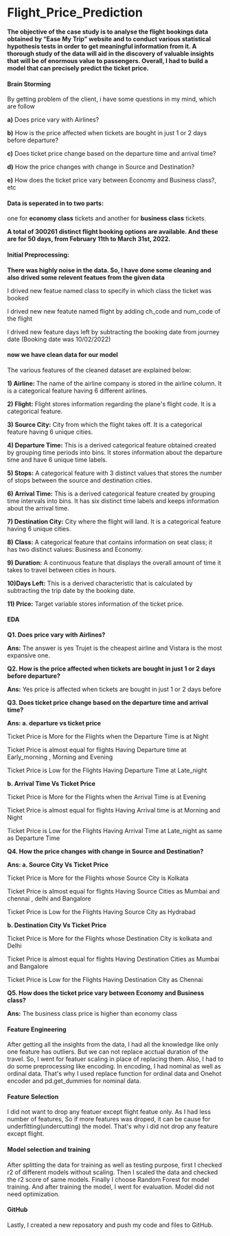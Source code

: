 # Flight_Price_Prediction
**The objective of the case study is to analyse the flight bookings data obtained by “Ease My Trip” website and to conduct various statistical hypothesis tests in order to get meaningful information from it. A thorough study of the data will aid in the discovery of valuable insights that will be of enormous value to passengers. Overall, I had to build a model that can precisely predict the ticket price.**

#### Brain Storming
By getting problem of the client, i have some questions in my mind, which are follow

**a)** Does price vary with Airlines?

**b)** How is the price affected when tickets are bought in just 1 or 2 days before departure?


**c)** Does ticket price change based on the departure time and arrival time?

**d)** How the price changes with change in Source and Destination?

**e)** How does the ticket price vary between Economy and Business class?, etc

#### Data is seperated in to two parts:
one for **economy class** tickets and another for **business class** tickets.

**A total of 300261 distinct flight booking options are available. And these are for 50 days, from February 11th to March 31st, 2022.**

#### Initial Preprocessing:
**There was highly noise in the data. So, I have done some cleaning and also drived some relevent featues from the given data**

I drived new featue named class to specify in which class the ticket was booked

I drived new new featute named flight by adding ch_code and num_code of the flight

I drived new feature days left by subtracting the booking date from journey date (Booking date was 10/02/2022)

#### now we have clean data for our model

The various features of the cleaned dataset are explained below:

**1) Airline:** The name of the airline company is stored in the airline column. It is a categorical feature having 6 different airlines.

**2) Flight:** Flight stores information regarding the plane's flight code. It is a categorical feature.

**3) Source City:** City from which the flight takes off. It is a categorical feature having 6 unique cities.

**4) Departure Time:** This is a derived categorical feature obtained created by grouping time periods into bins. It stores information about the departure time and have 6 unique time labels.

**5) Stops:** A categorical feature with 3 distinct values that stores the number of stops between the source and destination cities.

**6) Arrival Time:** This is a derived categorical feature created by grouping time intervals into bins. It has six distinct time labels and keeps information about the arrival time.

**7) Destination City:** City where the flight will land. It is a categorical feature having 6 unique cities.

**8) Class:** A categorical feature that contains information on seat class; it has two distinct values: Business and Economy.

**9) Duration:** A continuous feature that displays the overall amount of time it takes to travel between cities in hours.

**10)Days Left:** This is a derived characteristic that is calculated by subtracting the trip date by the booking date.

**11) Price:** Target variable stores information of the ticket price.

#### EDA
**Q1. Does price vary with Airlines?**

**Ans:** The answer is yes Trujet is the cheapest airline and Vistara is the most expansive one.

**Q2. How is the price affected when tickets are bought in just 1 or 2 days before departure?**

**Ans:** Yes price is affected when tickets are bought in just 1 or 2 days before

**Q3. Does ticket price change based on the departure time and arrival time?**

**Ans: a. departure vs ticket price**

Ticket Price is More for the Flights when the Departure Time is at Night

Ticket Price is almost equal for flights Having Departure time at Early_morning , Morning and Evening

Ticket Price is Low for the Flights Having Departure Time at Late_night

**b. Arrival Time Vs Ticket Price**

Ticket Price is More for the Flights when the Arrival Time is at Evening

Ticket Price is almost equal for flights Having Arrival time is at Morning and Night

Ticket Price is Low for the Flights Having Arrival Time at Late_night as same as Departure Time

**Q4. How the price changes with change in Source and Destination?**

**Ans: a. Source City Vs Ticket Price**

Ticket Price is More for the Flights whose Source City is Kolkata

Ticket Price is almost equal for flights Having Source Cities as Mumbai and chennai , delhi and Bangalore

Ticket Price is Low for the Flights Having Source City as Hydrabad

**b. Destination City Vs Ticket Price**

Ticket Price is More for the Flights whose Destination City is kolkata and Delhi

Ticket Price is almost equal for flights Having Destination Cities as Mumbai and Bangalore

Ticket Price is Low for the Flights Having Destination City as Chennai

**Q5. How does the ticket price vary between Economy and Business class?**

**Ans:** The business class price is higher than economy class

#### Feature Engineering 
After getting all the insights from the data, I had all the knowledge like only one feature has outliers. But we can not replace acctual duration of the travel. So, I went for featuer scaling in place of replacing them. Also, I had to do some preprocessing like encoding. In encoding, I had nominal as well as ordinal data. That's why I used replace function for ordinal data and Onehot encoder and pd.get_dummies for nominal data. 

#### Feature Selection 
I did not want to drop any featuer except flight featue only. As I had less number of features, So if more features was droped, it can be cause for underfitting(undercutting) the model. That's why i did not drop any feature except flight.

#### Model selection and training
After splitting the data for training as well as testing purpose, first I checked r2 of different models without scaling. Then I scaled the data and checked the r2 score of same models. Finally I choose Random Forest for model training. And after training the model, I went for evaluation. Model did not need optimization. 

#### GitHub
Lastly, I created a new reposatory and push my code and files to GitHub.


